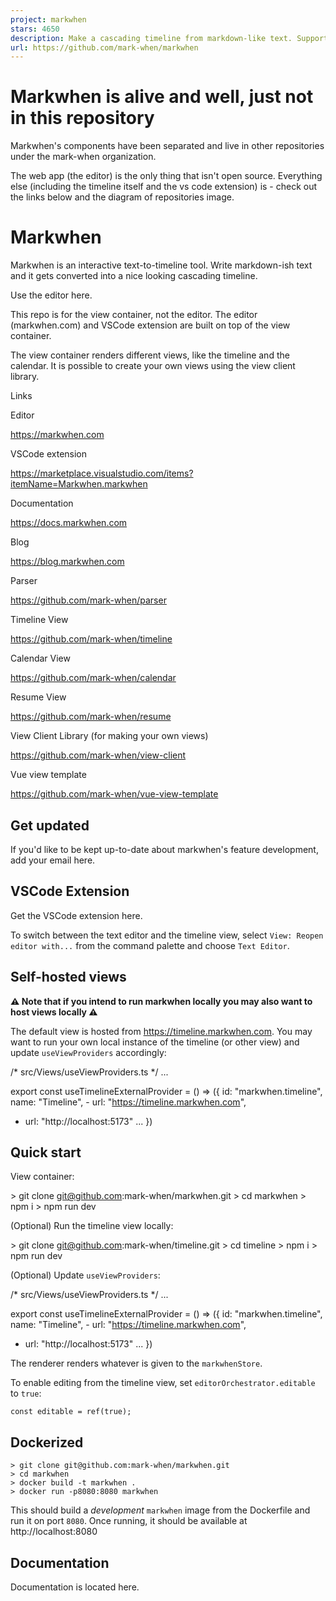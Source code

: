 ```yaml
---
project: markwhen
stars: 4650
description: Make a cascading timeline from markdown-like text. Supports simple American/European date styles, ISO8601, images, links, locations, and more.
url: https://github.com/mark-when/markwhen
---
```


Markwhen is alive and well, just not in this repository
=======================================================

Markwhen's components have been separated and live in other repositories under the mark-when organization.

The web app (the editor) is the only thing that isn't open source. Everything else (including the timeline itself and the vs code extension) is - check out the links below and the diagram of repositories image.

Markwhen
========

Markwhen is an interactive text-to-timeline tool. Write markdown-ish text and it gets converted into a nice looking cascading timeline.

Use the editor here.

This repo is for the view container, not the editor. The editor (markwhen.com) and VSCode extension are built on top of the view container.

The view container renders different views, like the timeline and the calendar. It is possible to create your own views using the view client library.

Links

Editor

https://markwhen.com

VSCode extension

https://marketplace.visualstudio.com/items?itemName=Markwhen.markwhen

Documentation

https://docs.markwhen.com

Blog

https://blog.markwhen.com

Parser

https://github.com/mark-when/parser

Timeline View

https://github.com/mark-when/timeline

Calendar View

https://github.com/mark-when/calendar

Resume View

https://github.com/mark-when/resume

View Client Library (for making your own views)

https://github.com/mark-when/view-client

Vue view template

https://github.com/mark-when/vue-view-template

  

Get updated
-----------

If you'd like to be kept up-to-date about markwhen's feature development, add your email here.

  

VSCode Extension
----------------

Get the VSCode extension here.

To switch between the text editor and the timeline view, select `View: Reopen editor with...` from the command palette and choose `Text Editor`.

  

Self-hosted views
-----------------

**⚠️ Note that if you intend to run markwhen locally you may also want to host views locally ⚠️**

The default view is hosted from https://timeline.markwhen.com. You may want to run your own local instance of the timeline (or other view) and update `useViewProviders` accordingly:

/\* src/Views/useViewProviders.ts \*/
...

export const useTimelineExternalProvider = () => ({
  id: "markwhen.timeline",
  name: "Timeline",
\- url: "https://timeline.markwhen.com",
+ url: "http://localhost:5173"
...
})

Quick start
-----------

View container:

\> git clone git@github.com:mark-when/markwhen.git
\> cd markwhen
\> npm i
\> npm run dev

(Optional) Run the timeline view locally:

\> git clone git@github.com:mark-when/timeline.git
\> cd timeline
\> npm i
\> npm run dev

(Optional) Update `useViewProviders`:

/\* src/Views/useViewProviders.ts \*/
...

export const useTimelineExternalProvider = () => ({
  id: "markwhen.timeline",
  name: "Timeline",
\- url: "https://timeline.markwhen.com",
+ url: "http://localhost:5173"
...
})

The renderer renders whatever is given to the `markwhenStore`.

To enable editing from the timeline view, set `editorOrchestrator.editable` to `true`:

```
const editable = ref(true);
```

Dockerized
----------

```
> git clone git@github.com:mark-when/markwhen.git
> cd markwhen
> docker build -t markwhen .
> docker run -p8080:8080 markwhen
```

This should build a _development_ `markwhen` image from the Dockerfile and run it on port `8080`. Once running, it should be available at http://localhost:8080

Documentation
-------------

Documentation is located here.
